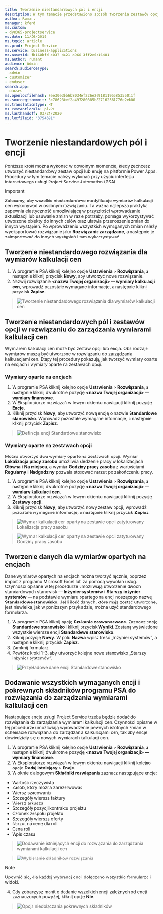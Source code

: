 ```yaml
---
title: Tworzenie niestandardowych pól i encji
description: W tym temacie przedstawiono sposób tworzenia zestawów opcji i encji we własnym rozwiązaniu na platformie Power Apps.
author: Rumant
manager: kfend
ms.custom:
- dyn365-projectservice
ms.date: 11/26/2018
ms.topic: article
ms.prod: Project Service
ms.service: business-applications
ms.assetid: fb160bfd-e037-4a21-a968-3ff2e6e16481
ms.author: rumant
audience: Admin
search.audienceType:
- admin
- customizer
- enduser
search.app:
- D365PS
ms.openlocfilehash: 7ee30e3bb6b8034ef226e2e9181195685355011f
ms.sourcegitcommit: 8c786230ef2a497280885b827162561776e2eb00
ms.translationtype: HT
ms.contentlocale: pl-PL
ms.lasthandoff: 03/24/2020
ms.locfileid: "3754391"
---
```

# <a name="create-custom-fields-and-entities"></a>Tworzenie niestandardowych pól i encji 

Poniższe kroki można wykonać w dowolnym momencie, kiedy zechcesz utworzyć niestandardowy zestaw opcji lub encję na platformie Power Apps.  
Procedury w tym temacie należy wykonać przy użyciu interfejsu internetowego usługi Project Service Automation (PSA).

> [!IMPORTANT]
> Zalecamy, aby wszelkie niestandardowe modyfikacje wymiarów kalkulacji cen wykonywać w osobnym rozwiązaniu. Ta ważna najlepsza praktyka zapewnia elastyczność umożliwiającą w przyszłości wprowadzanie aktualizacji lub usuwanie zmian w razie potrzeby, pomaga wykorzystywać utworzone obiekty do innych celów oraz ułatwia przenoszenie zmian do innych wystąpień. Po wprowadzeniu wszystkich wymaganych zmian należy wyeksportować rozwiązanie jako **Rozwiązanie zarządzane**, a następnie je zaimportować do innych wystąpień i tam wykorzystywać.


## <a name="create-a-custom-solution-for-pricing-dimensions"></a>Tworzenie niestandardowego rozwiązania dla wymiarów kalkulacji cen
1. W programie PSA kliknij kolejno opcje **Ustawienia** > **Rozwiązania**, a następnie kliknij przycisk **Nowy**, aby utworzyć nowe rozwiązanie. 
2. Nazwij rozwiązanie **\<nazwa Twojej organizacji> — wymiary kalkulacji cen**, wprowadź pozostałe wymagane informacje, a następnie kliknij przycisk **Zapisz**.

> ![Tworzenie niestandardowego rozwiązania dla wymiarów kalkulacji cen](media/Creation-of-custom-pricing-dimension-solution.PNG)
  
## <a name="create-custom-fields-and-option-sets-in-the-pricing-dimension-solution"></a>Tworzenie niestandardowych pól i zestawów opcji w rozwiązaniu do zarządzania wymiarami kalkulacji cen

Wymiarem kalkulacji cen może być zestaw opcji lub encja. Oba rodzaje wymiarów muszą być utworzone w rozwiązaniu do zarządzania kalkulacjami cen. Etapy tej procedury pokazują, jak tworzyć wymiary oparte na encjach i wymiary oparte na zestawach opcji.

### <a name="entity-based-dimensions"></a>Wymiary oparte na encjach

1. W programie PSA kliknij kolejno opcje **Ustawienia** > **Rozwiązania**, a następnie kliknij dwukrotnie pozycję **\<nazwa Twojej organizacji> — wymiary finansowe**.
2. W Eksploratorze rozwiązań w lewym okienku nawigacji kliknij pozycję **Encje**.
3. Kliknij przycisk **Nowy**, aby utworzyć nową encję o nazwie **Standardowe stanowisko**. Wprowadź pozostałe wymagane informacje, a następnie kliknij przycisk **Zapisz**.

> ![Definicja encji Standardowe stanowisko](media/Standard-Title-entity-definition.png)


### <a name="option-set-based-dimensions"></a>Wymiary oparte na zestawach opcji 
Można utworzyć dwa wymiary oparte na zestawach opcji. Wymiar **Lokalizacja pracy zasobu** umożliwia śledzenie pracy w lokalizacjach **Główna** i **Na miejscu**, a wymiar **Godziny pracy zasobu** z wartościami **Regularny** i **Nadgodziny** pozwala stosować narzut po zakończeniu pracy.


1. W programie PSA kliknij kolejno opcje **Ustawienia** > **Rozwiązania**, a następnie kliknij dwukrotnie pozycję **\<nazwa Twojej organizacji> — wymiary kalkulacji cen**. 
2. W Eksploratorze rozwiązań w lewym okienku nawigacji kliknij pozycję **Zestawy opcji**. 
3. Kliknij przycisk **Nowy**, aby utworzyć nowy zestaw opcji, wprowadź pozostałe wymagane informacje, a następnie kliknij przycisk **Zapisz**.

> ![Wymiar kalkulacji cen oparty na zestawie opcji zatytułowany Lokalizacja pracy zasobu ](media/Option-set-PD-called-Resource-Work-Location.png)

> ![Wymiar kalkulacji cen oparty na zestawie opcji zatytułowany Godziny pracy zasobu ](media/Option-set-PD-called-Resource-Work-Hours.PNG)


## <a name="create-data-for-entity-based-dimensions"></a>Tworzenie danych dla wymiarów opartych na encjach

Dane wymiarów opartych na encjach można tworzyć ręcznie, poprzez import z programu Microsoft Excel lub za pomocą wywołań usług. Czynności opisane w tej procedurze umożliwiają utworzenie dwóch standardowych stanowisk — **Inżynier systemów** i **Starszy inżynier systemów** — na podstawie wymiaru opartego na encji noszącego nazwę **Standardowe stanowisko**. Jeśli ilość danych, które mają zostać utworzone, jest niewielka, jak w poniższym przykładzie, można użyć standardowego formularza.

1. W programie PSA kliknij opcję **Szukanie zaawansowane**. Zaznacz encję **Standardowe stanowisko** i kliknij przycisk **Wyniki**. Zostaną wyświetlone wszystkie wiersze encji **Standardowe stanowisko**.
2. Kliknij pozycję **Nowy**. W polu **Nazwa** wpisz treść „Inżynier systemów”, a następnie kliknij przycisk **Zapisz**.
3. Zamknij formularz. 
4. Powtórz kroki 1–3, aby utworzyć kolejne nowe stanowisko „Starszy inżynier systemów”.

> ![Przykładowe dane encji Standardowe stanowisko ](media/ST-data.png)

## <a name="add-all-required-psa-entities-and-related-components-to-the-pricing-dimension-solution"></a>Dodawanie wszystkich wymaganych encji i pokrewnych składników programu PSA do rozwiązania do zarządzania wymiarami kalkulacji cen
Następujące encje usługi Project Service trzeba będzie dodać do rozwiązania do zarządzania wymiarami kalkulacji cen. Czynności opisane w tej procedurze umożliwiają wprowadzenie pewnych istotnych zmian w schemacie rozwiązania do zarządzania kalkulacjami cen, tak aby encje dowiedziały się o nowych wymiarach kalkulacji cen.

1. W programie PSA kliknij kolejno opcje **Ustawienia** > **Rozwiązania**, a następnie kliknij dwukrotnie pozycję **\<nazwa Twojej organizacji> — wymiary finansowe**. 
2. W Eksploratorze rozwiązań w lewym okienku nawigacji kliknij kolejno opcje **Dodaj istniejący** > **Encje**.
3. W oknie dialogowym **Składniki rozwiązania** zaznacz następujące encje:

- Wartość rzeczywista
- Zasób, który można zarezerwować
- Wiersz szacowania
- Szczegóły wiersza faktury
- Wiersz arkusza
- Szczegóły pozycji kontraktu projektu
- Członek zespołu projektu
- Szczegóły wiersza oferty
- Narzut na cenę dla roli
- Cena roli 
- Wpis czasu 

> ![Dodawanie istniejących encji do rozwiązania do zarządzania wymiarami kalkulacji cen](media/Existing-entities-to-PD-solution.png)

> ![Wybieranie składników rozwiązania](media/Dimension-Components.png)

> [!NOTE]
> Upewnić się, dla każdej wybranej encji dołączono wszystkie formularze i widoki.

4. Gdy zobaczysz monit o dodanie wszelkich encji zależnych od encji zaznaczonych powyżej, kliknij opcję **Nie**.

> ![Opcja niedołączania pokrewnych składników](media/Do-not-include-required.png)


